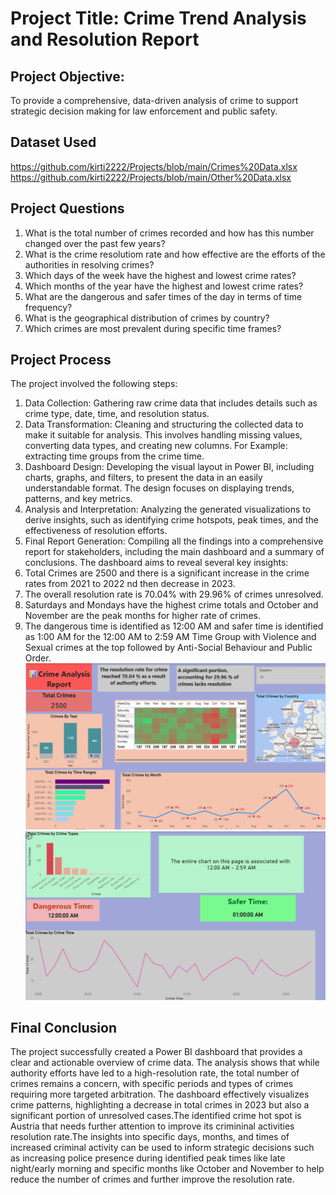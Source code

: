 # Project Title: Crime Trend Analysis and Resolution Report
## Project Objective: 
To provide a comprehensive, data-driven analysis of crime to support strategic decision making for law enforcement and public safety.
## Dataset Used
https://github.com/kirti2222/Projects/blob/main/Crimes%20Data.xlsx
https://github.com/kirti2222/Projects/blob/main/Other%20Data.xlsx
## Project Questions
1. What is the total number of crimes recorded and how has this number changed over the past few years?
2. What is the crime resolutiom rate and how effective are the efforts of the authorities in resolving crimes?
3. Which days of the week have the highest and lowest crime rates?
4. Which months of the year have the highest and lowest crime rates?
5. What are the dangerous and safer times of the day in terms of time frequency?
6. What is the geographical distribution of crimes by country?
7. Which crimes are most prevalent during specific time frames?
## Project Process
The project involved the following steps:
1.	Data Collection: Gathering raw crime data that includes details such as crime type, date, time, and resolution status.
2.	Data Transformation: Cleaning and structuring the collected data to make it suitable for analysis. This involves handling missing values, converting data types, and creating new columns. For Example: extracting time groups from the crime time.
3.	Dashboard Design: Developing the visual layout in Power BI, including charts, graphs, and filters, to present the data in an easily understandable format. The design focuses on displaying trends, patterns, and key metrics.
4.	Analysis and Interpretation: Analyzing the generated visualizations to derive insights, such as identifying crime hotspots, peak times, and the effectiveness of resolution efforts.
5.	Final Report Generation: Compiling all the findings into a comprehensive report for stakeholders, including the main dashboard and a summary of conclusions.
The dashboard aims to reveal several key insights:
1. Total Crimes are 2500 and there is a significant increase in the crime rates from 2021 to 2022 nd then decrease in 2023.
2. The overall resolution rate is 70.04% with 29.96% of crimes unresolved.
3. Saturdays and Mondays have the highest crime totals and October and November are the peak months for higher rate of crimes.
4. The dangerous time is identified as 12:00 AM and safer time is identified as 1:00 AM for the 12:00 AM to 2:59 AM Time Group with Violence and Sexual crimes at the top followed by Anti-Social Behaviour and Public Order.
![Alt image](https://github.com/kirti2222/Projects/blob/main/Screenshot%202025-09-22%20184032.png?raw=true)
![Alt image](https://github.com/kirti2222/Projects/blob/main/Screenshot%202025-09-22%20184112.png?raw=true)
## Final Conclusion
The project successfully created a Power BI dashboard that provides a clear and actionable overview of crime data. The analysis shows that while authority efforts have led to a high-resolution rate, the total number of crimes remains a concern, with specific periods and types of crimes requiring more targeted arbitration. The dashboard effectively visualizes crime patterns, highlighting a decrease in total crimes in 2023 but also a significant portion of unresolved cases.The identified crime hot spot is Austria that needs further attention to improve its crimininal activities resolution rate.The insights into specific days, months, and times of increased criminal activity can be used to inform strategic decisions such as increasing police presence during identified peak times like late night/early morning and specific months like October and November to help reduce the number of crimes and further improve the resolution rate.

   
   
